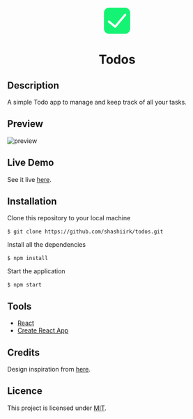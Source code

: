 <p align="center">
  <a href="https://an-image-gallery.netlify.app">
    <img alt="logo" src="public/logo.svg" width="60" />
  </a>
</p>
<h1 align="center">
  Todos
</h1>

## Description

A simple Todo app to manage and keep track of all your tasks.

## Preview

![preview](https://user-images.githubusercontent.com/48406108/126072338-73a8ba7c-17b6-4d4b-b0de-2a1e16891400.jpg)

## Live Demo

See it live [here](https://shashiirk.github.io/todos).

## Installation

Clone this repository to your local machine

```
$ git clone https://github.com/shashiirk/todos.git
```

Install all the dependencies

```
$ npm install
```

Start the application

```
$ npm start
```

## Tools

- [React](https://reactjs.org)
- [Create React App](https://create-react-app.dev/)

## Credits

Design inspiration from [here](https://dribbble.com/shots/15185058).

## Licence

This project is licensed under [MIT](https://choosealicense.com/licenses/mit).
